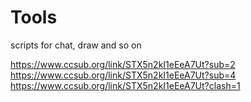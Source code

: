# Tools
scripts for chat, draw and so on

https://www.ccsub.org/link/STX5n2kI1eEeA7Ut?sub=2
https://www.ccsub.org/link/STX5n2kI1eEeA7Ut?sub=4
https://www.ccsub.org/link/STX5n2kI1eEeA7Ut?clash=1
